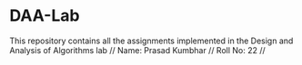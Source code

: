 # DAA-Lab
This repository contains all the assignments implemented in the Design and Analysis of Algorithms lab // 
Name: Prasad Kumbhar // 
Roll No: 22 //

